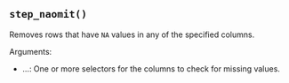 ## `step_naomit()`

Removes rows that have `NA` values in any of the specified columns.

Arguments:
* ...: One or more selectors for the columns to check for missing values.
